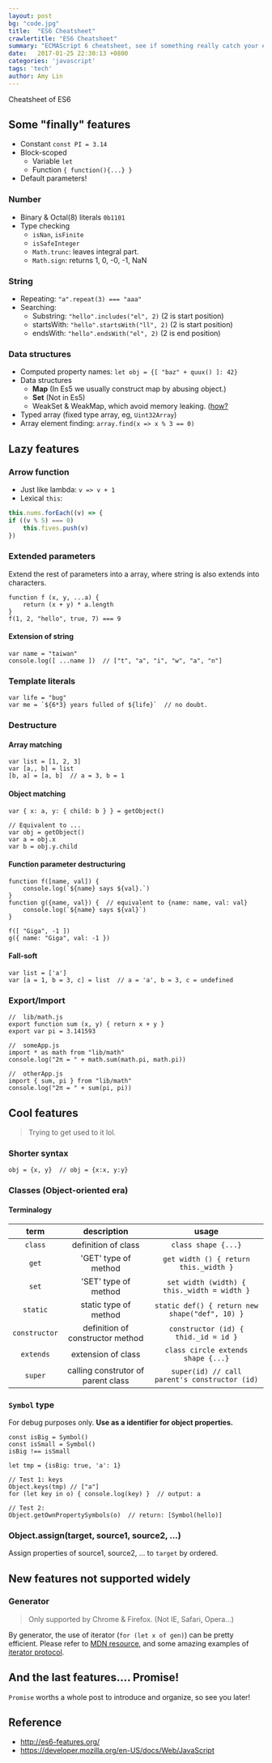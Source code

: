 ```yaml
---
layout: post
bg: "code.jpg"
title:  "ES6 Cheatsheet"
crawlertitle: "ES6 Cheatsheet"
summary: "ECMAScript 6 cheatsheet, see if something really catch your eyes."
date:   2017-01-25 22:30:13 +0800
categories: 'javascript'
tags: 'tech'
author: Amy Lin
---
```

Cheatsheet of ES6

## Some "finally" features

* Constant `const PI = 3.14`
* Block-scoped
    - Variable `let`
    - Function `{ function(){...} }`
* Default parameters!

### Number
* Binary & Octal(8) literals `0b1101`
* Type checking
    - `isNan`, `isFinite`
    - `isSafeInteger`
    - `Math.trunc`: leaves integral part.
    - `Math.sign`: returns 1, 0, -0, -1, NaN

### String
* Repeating: `"a".repeat(3) === "aaa"`
* Searching: 
    - Substring: `"hello".includes("el", 2)` (2 is start position)
    - startsWith: `"hello".startsWith("ll", 2)` (2 is start position)
    - endsWith: `"hello".endsWith("el", 2)` (2 is end position)

### Data structures
* Computed property names: `let obj = {[ "baz" + quux() ]: 42}`
* Data structures
    - **Map** (In Es5 we usually construct map by abusing object.)
    - **Set** (Not in Es5)
    - WeakSet & WeakMap, which avoid memory leaking. ([how?](http://stackoverflow.com/questions/30556078/ecmascript-6-what-is-weakset-for)
* Typed array (fixed type array, eg, `Uint32Array`)
* Array element finding: `array.find(x => x % 3 == 0)`


## Lazy features

### Arrow function 

* Just like lambda: `v => v + 1`
* Lexical `this`:

```javascript
this.nums.forEach((v) => {
if ((v % 5) === 0)
    this.fives.push(v)
})
```

### Extended parameters

Extend the rest of parameters into a array, where string is also extends into characters.

```
function f (x, y, ...a) {
    return (x + y) * a.length
}
f(1, 2, "hello", true, 7) === 9
```

#### Extension of string 
```
var name = "taiwan"
console.log([ ...name ])  // ["t", "a", "i", "w", "a", "n"]
```

### Template literals

```
var life = "bug"
var me = `${6*3} years fulled of ${life}`  // no doubt.
```

### Destructure

#### Array matching
```
var list = [1, 2, 3]
var [a,, b] = list
[b, a] = [a, b]  // a = 3, b = 1
```

#### Object matching
```
var { x: a, y: { child: b } } = getObject()

// Equivalent to ...
var obj = getObject()
var a = obj.x
var b = obj.y.child
```

#### Function parameter destructuring
```
function f([name, val]) {
    console.log(`${name} says ${val}.`)
}
function g({name, val}) {  // equivalent to {name: name, val: val}
    console.log(`${name} says ${val}`)
}

f([ "Giga", -1 ])
g({ name: "Giga", val: -1 })
```

#### Fall-soft
```
var list = ['a']
var [a = 1, b = 3, c] = list  // a = 'a', b = 3, c = undefined
```

### Export/Import
```
//  lib/math.js
export function sum (x, y) { return x + y }
export var pi = 3.141593

//  someApp.js
import * as math from "lib/math"
console.log("2π = " + math.sum(math.pi, math.pi))

//  otherApp.js
import { sum, pi } from "lib/math"
console.log("2π = " + sum(pi, pi))
```

## Cool features
> Trying to get used to it lol.

### Shorter syntax
```
obj = {x, y}  // obj = {x:x, y:y}
```

### Classes (Object-oriented era)

#### Terminalogy

|term|description|usage|
|:--:|:--:|:--:| 
|`class`| definition of class | `class shape {...}` |
|`get`| 'GET' type of method | `get width () { return this._width }` |
|`set`| 'SET' type of method | `set width (width) { this._width = width }`|
|`static`| static type of method | `static def() { return new shape("def", 10) }`|
|`constructor`| definition of constructor method | `constructor (id) { thid._id = id }`|
|`extends`| extension of class | `class circle extends shape {...}`|
|`super`| calling construtor of parent class | `super(id) // call parent's constructor (id)` |

### `Symbol` type
For debug purposes only. **Use as a identifier for object properties.**
```
const isBig = Symbol()
const isSmall = Symbol()
isBig !== isSmall

let tmp = {isBig: true, 'a': 1}

// Test 1: keys
Object.keys(tmp) // ["a"]
for (let key in o) { console.log(key) }  // output: a

// Test 2:
Object.getOwnPropertySymbols(o)  // return: [Symbol(hello)]
```

### Object.assign(target, source1, source2, ...)
Assign properties of source1, source2, ... to `target` by ordered.

## New features not supported widely

### Generator

> Only supported by Chrome & Firefox. (Not IE, Safari, Opera...)

By generator, the use of iterator (`for (let x of gen)`) can be pretty efficient.
Please refer to [MDN resource](https://developer.mozilla.org/en-US/docs/Web/JavaScript/Reference/Global_Objects/Generator), and some amazing examples of [iterator protocol](http://es6-features.org/#GeneratorFunctionIteratorProtocol).

## And the last features.... Promise!
`Promise` worths a whole post to introduce and organize, so see you later!

## Reference
* http://es6-features.org/
* https://developer.mozilla.org/en-US/docs/Web/JavaScript